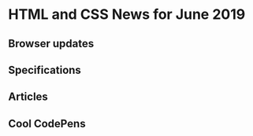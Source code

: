 # HTML and CSS News for June 2019

Browser updates
---

Specifications
---


Articles
---


## Cool CodePens
